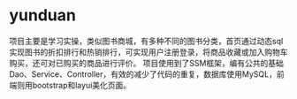 # yunduan
项目主要是学习实操，类似图书商城，有多种不同的图书分类，首页通过动态sql实现图书的折扣排行和热销排行，可实现用户注册登录，将商品收藏或加入购物车购买，还可对已购买的商品进行评价。
项目使用到了SSM框架，编有公共的基础Dao、Service、Controller，有效的减少了代码的重复，数据库使用MySQL，前端则用bootstrap和layui美化页面。
